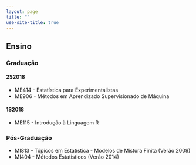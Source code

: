 ```yaml
---
layout: page
title: ""
use-site-title: true
---
```


## Ensino

### Graduação

#### 2S2018
* ME414 - Estatística para Experimentalistas
* ME906 - Métodos em Aprendizado Supervisionado de Máquina

#### 1S2018
* ME115 - Introdução à Linguagem R 

### Pós-Graduação
* MI813 - Tópicos em Estatística - Modelos de Mistura Finita (Verão 2009)
* MI404 - Métodos Estatísticos (Verão 2014)
